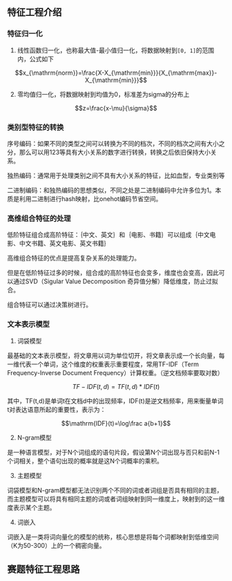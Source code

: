 ## 特征工程介绍

### 特征归一化

1. 线性函数归一化，也称最大值-最小值归一化，将数据映射到`[0, 1]`的范围内，公式如下

$$x_{\mathrm{norm}}=\frac{X-X_{\mathrm{min}}}{X_{\mathrm{max}}-X_{\mathrm{min}}}$$

2. 零均值归一化，将数据映射到均值为0，标准差为sigma的分布上

$$z=\frac{x-\mu}{\sigma}$$

### 类别型特征的转换

序号编码：如果不同的类型之间可以转换为不同的档次，不同的档次之间有大小之分，那么可以用123等具有大小关系的数字进行转换，转换之后依旧保持大小关系。

独热编码：通常用于处理类别之间不具有大小关系的特征，比如血型，专业类别等

二进制编码：和独热编码的思想类似，不同之处是二进制编码中允许多位为1。本质是利用二进制进行hash映射，比onehot编码节省空间。

### 高维组合特征的处理

低阶特征组合成高阶特征：｛中文、英文｝和｛电影、书籍｝可以组成｛中文电影、中文书籍、英文电影、英文书籍｝

高维组合特征的优点是提高复杂关系的处理能力。

但是在低阶特征过多的时候，组合成的高阶特征也会变多，维度也会变高，因此可以通过SVD（Sigular Value Decomposition 奇异值分解）降低维度，防止过拟合。

组合特征可以通过决策树进行。

### 文本表示模型

1. 词袋模型

最基础的文本表示模型，将文章用以词为单位切开，将文章表示成一个长向量，每一维代表一个单词，这个维度的权重表示重要程度，常用TF-IDF（Term Frequency-Inverse Document Frequency）计算权重。（逆文档频率要取对数）

$$TF-IDF(t,d)=TF(t,d)*IDF(t)$$

其中，TF(t,d)是单词t在文档d中的出现频率，IDF(t)是逆文档频率，用来衡量单词t对表达语意所起的重要性，表示为：

$$\mathrm{IDF}(t)=\log\frac a{b+1}$$

2. N-gram模型

是一种语言模型，对于N个词组成的语句片段，假设第N个词出现与否只和前N-1个词相关，整个语句出现的概率就是这N个词概率的乘积。

3. 主题模型

词袋模型和N-gram模型都无法识别两个不同的词或者词组是否具有相同的主题，而主题模型可以将具有相同主题的词或者词组映射到同一维度上，映射到的这一维度表示某个主题。

4. 词嵌入

词嵌入是一类将词向量化的模型的统称，核心思想是将每个词都映射到低维空间（K为50-300）上的一个稠密向量。


## 赛题特征工程思路

